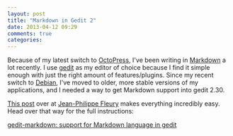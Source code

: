 ```yaml
---
layout: post
title: "Markdown in Gedit 2"
date: 2013-04-12 09:29
comments: true
categories: 
---
```


Because of my latest switch to [OctoPress](http://octopress.org/), I've been writing in [Markdown](http://daringfireball.net/projects/markdown/) a lot recently. I use [gedit](http://projects.gnome.org/gedit/) as my editor of choice because I find it simple enough with just the right amount of features/plugins. Since my recent switch to [Debian](http://www.debian.org), I've moved to older, more stable versions of my applications, and I needed a way to get Markdown support into gedit 2.30.

[This post](http://www.jpfleury.net/en/software/gedit-markdown.php) over at [Jean-Philippe Fleury](http://www.jpfleury.net/) makes everything incredibly easy. Head over that way for the full instructions:

[gedit-markdown: support for Markdown language in gedit](http://www.jpfleury.net/en/software/gedit-markdown.php)
